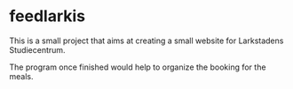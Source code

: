 # feedlarkis

This is a small project that  aims at creating a small website for Larkstadens Studiecentrum.

The program once finished would help to organize the booking for the meals.
